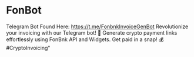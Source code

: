 # FonBot
Telegram Bot Found Here: https://t.me/FonbnkInvoiceGenBot
Revolutionize your invoicing with our Telegram bot! 🚀 Generate crypto payment links effortlessly using FonBnk API and Widgets. Get paid in a snap! 💰 #CryptoInvoicing"
